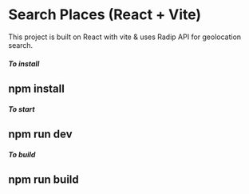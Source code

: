 # Search Places (React + Vite)

This project is built on React with vite & uses Radip API for geolocation search.

##### To install
## npm install

##### To start
## npm run dev

##### To build
## npm run build
